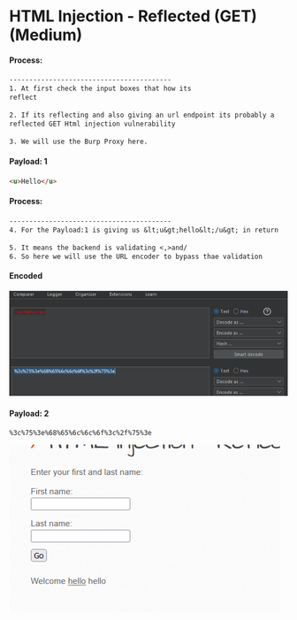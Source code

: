 # HTML Injection - Reflected (GET) (Medium)

#### **Process:**
```plaintext 
-----------------------------------------
1. At first check the input boxes that how its 
reflect 

2. If its reflecting and also giving an url endpoint its probably a reflected GET Html injection vulnerability

3. We will use the Burp Proxy here.
```




#### **Payload: 1**
```html
<u>Hello</u>

```

#### **Process:**
```plaintext 
-----------------------------------------
4. For the Payload:1 is giving us &lt;u&gt;hello&lt;/u&gt; in return 

5. It means the backend is validating <,>and/ 
6. So here we will use the URL encoder to bypass thae validation

```
#### Encoded

![alt text](image-1.png)

#### **Payload: 2**
```plaintext
%3c%75%3e%68%65%6c%6c%6f%3c%2f%75%3e
```

![alt text](image-2.png)
